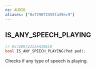 ```yaml
---
ns: AUDIO
aliases: ["0x729072355fa39ec9"]
---
```

## IS_ANY_SPEECH_PLAYING

```c
// 0x729072355FA39EC9
bool IS_ANY_SPEECH_PLAYING(Ped ped);
```

Checks if any type of speech is playing.

